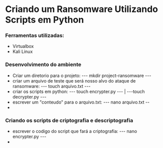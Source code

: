 # Criando um Ransomware Utilizando Scripts em Python

### Ferramentas utilizadas:
- Virtualbox
- Kali Linux

### Desenvolvimento do ambiente
- Criar um diretorio para o projeto: --- mkdir project-ransomware ---
- criar um arquivo de teste que será nosso alvo do ataque de ransomware: --- touch arquivo.txt ---
- criar os scripts em python: --- touch encrypter.py --- | ---touch decrypter.py ---
- escrever um "conteudo" para o arquivo.txt: --- nano arquivo.txt --
- 


### Criando os scripts de criptografia e descriptografia
- escrever o codigo do script que fará a criptografia: --- nano encrypter.py ---
- 

